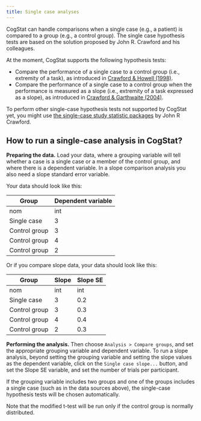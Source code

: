 ```yaml
---
title: Single case analyses
---
```

CogStat can handle comparisons when a single case (e.g., a patient) is compared to a group (e.g., a control group). The single case hypothesis tests are based on the solution proposed by John R. Crawford and his colleagues.

At the moment, CogStat supports the following hypothesis tests:
* Compare the performance of a single case to a control group (i.e., extremity of a task), as introduced in [Crawford & Howell (1998)](https://doi.org/10.1076/clin.12.4.482.7241).
* Compare the performance of a single case to a control group when the performance is measured as a slope (i.e., extremity of a task expressed as a slope), as introduced in [Crawford & Garthwaite (2004)](https://doi.org/10.1016/S0010-9452(08)70145-X).

To perform other single-case hypothesis tests not supported by CogStat yet, you might use [the single-case study statistic packages](http://homepages.abdn.ac.uk/j.crawford/pages/dept/SingleCaseMethodology.htm) by John R Crawford.

## How to run a single-case analysis in CogStat?
**Preparing the data.** Load your data, where a grouping variable will tell whether a case is a single case or a member of the control group, and where there is a dependent variable. In a slope comparison analysis you also need a slope standard error variable.

Your data should look like this:

Group|Dependent variable|
---|---|
nom|int|
Single case|3
Control group|3
Control group|4
Control group|2

Or if you compare slope data, your data should look like this:

Group|Slope|Slope SE|
---|---|---|
nom|int|int|
Single case|3|0.2
Control group|3|0.3
Control group|4|0.4
Control group|2|0.3

**Performing the analysis.** Then choose `Analysis > Compare groups`, and set the appropriate grouping variable and dependent variable. To run a slope analysis, beyond setting the grouping variable and setting the slope values as the dependent variable, click on the `Single case slope...` button, and set the Slope SE variable, and set the number of trials per participant.

If the grouping variable includes two groups and one of the groups includes a single case (such as in the data sources above), the single-case hypothesis tests will be chosen automatically.

Note that the modified t-test will be run only if the control group is normally distributed.
